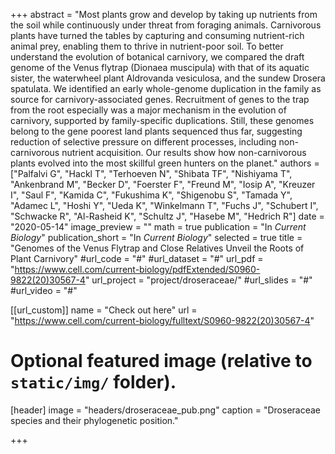 +++
abstract = "Most plants grow and develop by taking up nutrients from the soil while continuously under threat from foraging animals. Carnivorous plants have turned the tables by capturing and consuming nutrient-rich animal prey, enabling them to thrive in nutrient-poor soil. To better understand the evolution of botanical carnivory, we compared the draft genome of the Venus flytrap (Dionaea muscipula) with that of its aquatic sister, the waterwheel plant Aldrovanda vesiculosa, and the sundew Drosera spatulata. We identified an early whole-genome duplication in the family as source for carnivory-associated genes. Recruitment of genes to the trap from the root especially was a major mechanism in the evolution of carnivory, supported by family-specific duplications. Still, these genomes belong to the gene poorest land plants sequenced thus far, suggesting reduction of selective pressure on different processes, including non-carnivorous nutrient acquisition. Our results show how non-carnivorous plants evolved into the most skillful green hunters on the planet."
authors = ["Palfalvi G", "Hackl T", "Terhoeven N", "Shibata TF", "Nishiyama T", "Ankenbrand M", "Becker D", "Foerster F", "Freund M", "Iosip A", "Kreuzer I", "Saul F", "Kamida C", "Fukushima K", "Shigenobu S", "Tamada Y", "Adamec L", "Hoshi Y", "Ueda K", "Winkelmann T", "Fuchs J", "Schubert I", "Schwacke R", "Al-Rasheid K", "Schultz J", "Hasebe M", "Hedrich R"]
date = "2020-05-14"
image_preview = ""
math = true
publication = "In *Current Biology*"
publication_short = "In *Current Biology*"
selected = true
title = "Genomes of the Venus Flytrap and Close Relatives Unveil the Roots of Plant Carnivory"
#url_code = "#"
#url_dataset = "#"
url_pdf = "https://www.cell.com/current-biology/pdfExtended/S0960-9822(20)30567-4"
url_project = "project/droseraceae/"
#url_slides = "#"
#url_video = "#"

[[url_custom]]
name = "Check out here"
url = "https://www.cell.com/current-biology/fulltext/S0960-9822(20)30567-4"

# Optional featured image (relative to `static/img/` folder).
[header]
image = "headers/droseraceae_pub.png"
caption = "Droseraceae species and their phylogenetic position."

+++


